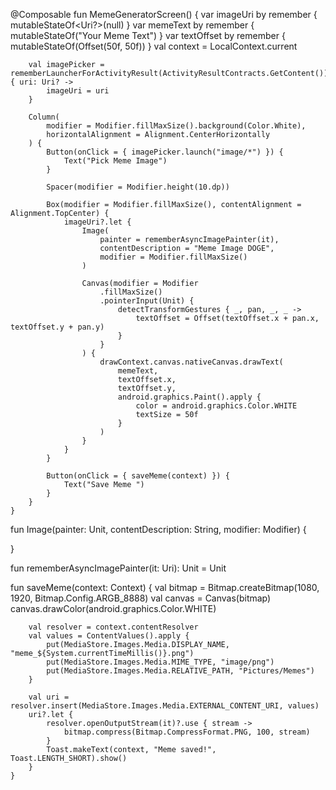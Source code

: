 @Composable
    fun MemeGeneratorScreen() {
        var imageUri by remember { mutableStateOf<Uri?>(null) }
        var memeText by remember { mutableStateOf("Your Meme Text") }
        var textOffset by remember { mutableStateOf(Offset(50f, 50f)) }
        val context = LocalContext.current

        val imagePicker = rememberLauncherForActivityResult(ActivityResultContracts.GetContent()) { uri: Uri? ->
            imageUri = uri
        }

        Column(
            modifier = Modifier.fillMaxSize().background(Color.White),
            horizontalAlignment = Alignment.CenterHorizontally
        ) {
            Button(onClick = { imagePicker.launch("image/*") }) {
                Text("Pick Meme Image")
            }

            Spacer(modifier = Modifier.height(10.dp))

            Box(modifier = Modifier.fillMaxSize(), contentAlignment = Alignment.TopCenter) {
                imageUri?.let {
                    Image(
                        painter = rememberAsyncImagePainter(it),
                        contentDescription = "Meme Image DOGE",
                        modifier = Modifier.fillMaxSize()
                    )

                    Canvas(modifier = Modifier
                        .fillMaxSize()
                        .pointerInput(Unit) {
                            detectTransformGestures { _, pan, _, _ ->
                                textOffset = Offset(textOffset.x + pan.x, textOffset.y + pan.y)
                            }
                        }
                    ) {
                        drawContext.canvas.nativeCanvas.drawText(
                            memeText,
                            textOffset.x,
                            textOffset.y,
                            android.graphics.Paint().apply {
                                color = android.graphics.Color.WHITE
                                textSize = 50f
                            }
                        )
                    }
                }
            }

            Button(onClick = { saveMeme(context) }) {
                Text("Save Meme ")
            }
        }
    }

fun Image(painter: Unit, contentDescription: String, modifier: Modifier) {

}

fun rememberAsyncImagePainter(it: Uri): Unit = Unit

fun saveMeme(context: Context) {
        val bitmap = Bitmap.createBitmap(1080, 1920, Bitmap.Config.ARGB_8888)
        val canvas = Canvas(bitmap)
        canvas.drawColor(android.graphics.Color.WHITE)

        val resolver = context.contentResolver
        val values = ContentValues().apply {
            put(MediaStore.Images.Media.DISPLAY_NAME, "meme_${System.currentTimeMillis()}.png")
            put(MediaStore.Images.Media.MIME_TYPE, "image/png")
            put(MediaStore.Images.Media.RELATIVE_PATH, "Pictures/Memes")
        }

        val uri = resolver.insert(MediaStore.Images.Media.EXTERNAL_CONTENT_URI, values)
        uri?.let {
            resolver.openOutputStream(it)?.use { stream ->
                bitmap.compress(Bitmap.CompressFormat.PNG, 100, stream)
            }
            Toast.makeText(context, "Meme saved!", Toast.LENGTH_SHORT).show()
        }
    }

